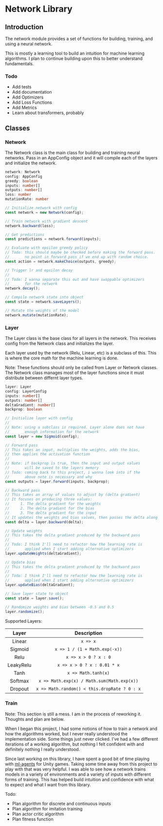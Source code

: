 # Network Library

## Introduction

The network module provides a set of functions for building, training, and using a neural network.

This is mostly a learning tool to build an intuition for machine learning algorithms. I plan to continue building upon this to better understand fundamentals.

### Todo

* Add tests
* Add documentation
* Add Optimizers
* Add Loss Functions
* Add Metrics
* Learn about transformers, probably

## Classes

### Network

The Network class is the main class for building and training neural networks. Pass in an AppConfig object and it will compile each of the layers and initialize the network.

```typescript
network: Network
config: AppConfig
greedy: boolean
inputs: number[]
outputs: number[]
loss: number
mutationRate: number

// Initialize network with config
const network = new Network(config);

// Train network with gradient descent
network.backward(loss);

// Get predictions
const predictions = network.forward(inputs);

// Evaluate with epsilon greedy policy
// Todo: this should maybe be checked before making the forward pass.
//       no point in forward pass if we end up with random choice.
const action = network.makeChoice(outputs, greedy);

// Trigger lr and epsilon decay
//
// Todo: I wanna separate this out and have swappable optimizers
//       for the network
network.decay();

// Compile network state into object
const state = network.saveLayers();

// Mutate the weights of the model
network.mutate(mutationRate);

```

### Layer

The Layer class is the base class for all layers in the network. This receives config from the Network class and initializes the layer.

Each layer used by the network (Relu, Linear, etc) is a subclass of this. This is where the core math for the machine learning is done.

Note: These functions should only be called from Layer or Network classes. The Network class manages most of the layer functions since it must distribute between differnt layer types.

```typescript
layer: Layer
config: LayerConfig
inputs: number[]
outputs: number[]
deltaGradient: number[]
backprop: boolean

// Initialize layer with config
//
// Note: using a subclass is required. Layer alone does not have 
//       enough information for the network
const layer = new Sigmoid(config);

// Forward pass
// This takes an input, multiplies the weights, adds the bias, 
// then applies the activation function
//
// Note: if backprop is true, then the input and output values 
//       will be saved to the layers memory
// Todo: coming back to this project, i wanna look into if the 
//       above note is necessary and why
const outputs = layer.forward(inputs, backprop);

// Backward pass
// This takes an array of values to adjust by (delta gradient)
// It focuses on producing three values:
//     1. The delta gradient for the weights
//     2. The delta gradient for the bias
//     3. The delta gradient for the input
// It updates the weights and bias values, then passes the delta along
const delta = layer.backward(delta);

// Update weights
// This takes the delta gradient produced by the backward pass
// 
// Todo: I think I'll need to refactor how the learning rate is 
//       applied when I start adding alternative optimizers
layer.updateWeights(deltaGradient);

// Update bias
// This takes the delta gradient produced by the backward pass
//
// Todo: I think I'll need to refactor how the learning rate is
//       applied when I start adding alternative optimizers
layer.updateBias(deltaGradient);

// Save layer state to object
const state = layer.save();

// Randomize weights and bias between -0.5 and 0.5
layer.randomize();
```

Supported Layers:

| Layer | Description |
| :---: | :---: |
| Linear | ```x => x``` |
| Sigmoid | ```x => 1 / (1 + Math.exp(-x))``` |
| Relu | ```x => x > 0 ? x : 0``` |
| LeakyRelu | ```x => x > 0 ? x : 0.01 * x``` |
| Tanh | ```x => Math.tanh(x)``` |
| Softmax | ```x => Math.exp(x) / Math.sum(Math.exp(x))``` |
| Dropout | ```x => Math.random() < this.dropRate ? 0 : x``` |

### Train

Note: This section is still a mess. I am in the process of reworking it. Thoughts and plan are below.

When I began this project, I had some notions of how to train a network and how the algorithms worked, but I never really understood the implementation side. Some things just never clicked. I've had a few different iterations of a working algorithm, but nothing I felt confident with and definitely nothing I really understood.

Since last working on this library, I have spent a good bit of time playing with [ml-agents](https://github.com/Unity-Technologies/ml-agents) for Unity games. Taking some time away from this project to play with that was very helpful. I was able to see how a network trains models in a variety of environments and a variety of inputs with different forms of training. This has helped build intuition and confidence with what to expect and what I want from this library.

Todo:

* Plan algorithm for discrete and continuous inputs
* Plan algorithm for imitation training
* Plan actor critic algorithm
* Plan fitness function
